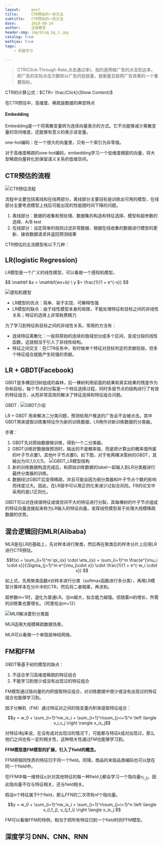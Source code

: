 ```yaml
---
layout:     post
title:      CTR预估的一些方法
subtitle:   CTR预估的一些方法
date:       2019-08-24
author:     正版慕言
header-img: img/blog_bg_1.jpg
catalog: true
mathjax: true
tags:
    - 机器学习

---
```


> CTR(Click-Through-Rate,点击通过率)，指的是网络广告的点击到达率，即广告的实际点击次数除以广告的投放量，是衡量互联网广告效果的一个重要指标。

CTR的计算公式：$CTR= \frac{Click}{Show Content}$

在CTR预估中，高维度、稀疏是数据的典型特点

#### Embedding

Embedding是一个将离散变量转为连续向量表示的方式。它不光能够减少离散变量的空间维度，还能够有意义的表示该变量。

one-hot编码：在一个很大的向量里，只有一个索引为非零值。

对于高维度稀疏的one-hot编码，embedding学习一个低维度稠密的向量，将大型稀疏向量转化到保留语义关系的低维空间。



## CTR预估的流程

![CTR预估流程](/img/Journal/CTR/CTR预估流程.jpg)

流程中主要包括离线和在线两部分，离线部分主要目标是训练出可用的模型，在线部分主要考虑模型上线后可能出现的性能随时间下降的问题。

1. 离线部分：数据的收集和预处理、数据集的构造和特征选择、模型和超参数的选择、A/B test
2. 在线部分：设定简单的规则过滤异常数据、根据在线收集的数据进行模型的更新、接收数据请求并返回预测结果


CTR预估的主流模型有以下几种：

## LR(logistic Regression)

LR模型是一个广义的线性模型，可以看做一个感知机模型。

$$
\mathbf &s = \mathbf{wx+b} \\
y $= \frac{1}{1 + e^{-s}}
$$

![感知机模型](/img/Journal/CTR/感知机模型.jpg)

* LR模型的优点：简单、易于实现、可解释性强
* LR模型的缺点：由于线性模型本身的局限，不能处理特征和目标之间的非线性关系；特征的选择上非常耗费精力

为了学习到特征和目标之间的非线性关系，常用的方法有：

* 连续特征离散化：一般将原始的连续的值域划分成多个区间，变成分段的线性函数，这就相当于引入了非线性结构。
* 特征之间交叉：在CTR任务中，有时候单个特征对目标判定的贡献较弱，但多个特征组合就能产生较强的贡献。

## LR + GBDT(Facebook)

GBDT是多棵回归树组成的森林，后一棵树利用前面的结果和真实结果的残差作为你和目标，每个节点的分裂是一个特征选择过程，同时多层节点的结构进行了有效的特征组合，从而非常高效的解决了特征选择和特征组合问题。

GBDT : ![GBDT介绍](https://lsbmzzz.github.io/2019/08/24/GBDT%E5%92%8CXGBoost%E7%9A%84%E7%90%86%E8%A7%A3/)

LR + GBDT 用来解决二分类问题，预测给用户推送的广告会不会被点击。其中GBDT用来提取训练集特征作为新的训练数据，LR用作对新训练数据的分类器。

步骤：
1. GBDT先对原始数据做训练，得到一个二分类器。
2. GBDT训练好数据做预测时，输出的不是概率值，而是把计算出的概率值所属的叶子节点置1，其他叶子节点置0。如下图，对于有两棵决策树的GBDT，其输出为(0,1,0,0,1)。
![GBDT_LR模型结构](/img/Journal/CTR/GBDT+LR的模型结构.png)
3. 新的训练数据构造完成后，和原始训练数据的label一起输入到LR分类器进行最终分类器的训练。
4. 数据经过GBDT后变得稀疏，并且可能会因为弱分类器和叶子节点个数的影响而纬度过大。因此，在LR层中可以用正则化来减少过拟合风险。FB的论文中采用的是L1正则化。

GBDT可以对连续值特征或值空间不大的特征进行分裂，其每棵树的叶子节点组成的特征向量连接起来称为LR输入的特征向量。发挥线性模型易于处理大规模稀疏数据的优势。

## 混合逻辑回归MLR(Alibaba)

MLR是在LR的基础上，先对样本进行聚类，然后再在聚类后的样本分片上应用LR进行CTR预估。

$$f(x) = \sum_{i=1}^m \pi_i(x) \cdot \eta_i(x) = \sum_{i=1}^m \frac{e^{\mu_i \cdot x}}{\Sigma_{j=1}^m e^{\mu_j\cdot x}} \cdot \frac{1}{1 + e^{-w_i \cdot x}} $$

如上式，先用聚类函数$\pi$对样本进行分类（softmax函数进行多分类），再用LR模型计算样本在分片中的CTR，然后将二者相乘，再求和。

超参数m=1时，退化为普通LR。当m越大，拟合能力越强。但随着m的增长，所需的训练集也要增长。（阿里给出m=12）

![MLR解决菱形分类面](/img/Journal/CTR/MLR解决菱形分类面的样例.png)

MLR适用大规模稀疏数据场景。

MLR可以看做一个单隐层神经网络。

## FM和FFM

GBDT等基于树的模型的缺点：

1. 不适合学习高维度稀疏的特征组合
2. 不能学习到很少或没有出现过的特征组合

FM模型通过隐向量的内积提取特征组合，对训练数据中很少或没有出现过的特征组合也能够学习到。

因子分解机（FM）通过特征对之间的隐变量内积来提取特征组合：

$$y = w_0 + \sum_{i=1}^nw_ix_i + \sum_{i=1}^n\sum_{j=i+1}^n \left \langle v_i,v_j \right \rangle x_ix_j$$

对特征$i$和$j$来说，在没有成对出现过的情况下，可能都与特征$k$成对出现过，那么他们之间也有一定的相关性，这种相关性通过FM也能够学习到。

**FFM模型是FM模型的扩展，引入了field的概念。**

FFM把相同性质的特征归于同一个field。同理，商品的末级品类编码也可以放在同一个field中。

在FFM中每一维特征$x_i$针对其他特征的每一种field $f_i$都会学习一个隐向量$v_{i,f_i}$。因此隐向量不仅与特征相关，还与field相关。

假设n个特征属于f个field，那么FFN的二次项有nf个隐向量。

$$y = w_0 + \sum_{i=1}^nw_ix_i + \sum_{i=1}^n\sum_{j=i+1}^n \left \langle v_{i,f_j}, v_{j,f_i} \right \langle x_ix_j $$

FM可以看做FFM的特例，相当于把所有特征归到一个field时的FFM模型。

## 深度学习 DNN、CNN、RNN
